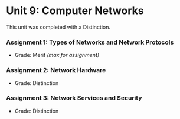 # Unit 9: Computer Networks
This unit was completed with a Distinction.

### Assignment 1: Types of Networks and Network Protocols
- Grade: Merit _(max for assignment)_

### Assignment 2: Network Hardware
- Grade: Distinction

### Assignment 3: Network Services and Security
- Grade: Distinction
